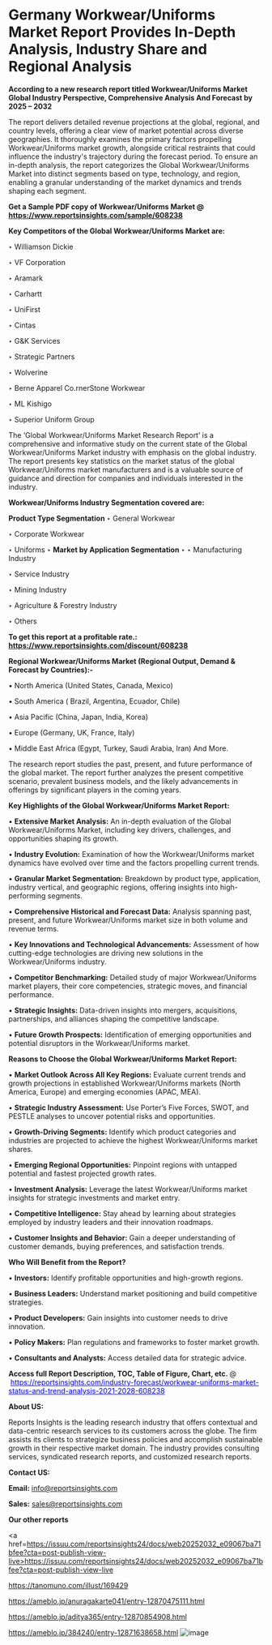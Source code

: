 # Germany Workwear/Uniforms Market Report Provides In-Depth Analysis, Industry Share and Regional Analysis

<strong>According to a new research report titled Workwear/Uniforms Market Global Industry Perspective, Comprehensive Analysis And Forecast by 2025 – 2032</strong>

The report delivers detailed revenue projections at the global, regional, and country levels, offering a clear view of market potential across diverse geographies. It thoroughly examines the primary factors propelling Workwear/Uniforms market growth, alongside critical restraints that could influence the industry's trajectory during the forecast period. To ensure an in-depth analysis, the report categorizes the Global Workwear/Uniforms Market into distinct segments based on type, technology, and region, enabling a granular understanding of the market dynamics and trends shaping each segment.

<strong>Get a Sample PDF copy of Workwear/Uniforms Market </strong><strong>@<a href=https://www.reportsinsights.com/sample/608238 style=color:#0000ff;> https://www.reportsinsights.com/sample/608238</a></strong></font>

<strong>Key Competitors of the Global Workwear/Uniforms Market are:</strong>

‣ Williamson Dickie

‣ VF Corporation

‣ Aramark

‣ Carhartt

‣ UniFirst

‣ Cintas

‣ G&K Services

‣ Strategic Partners

‣ Wolverine

‣ Berne Apparel
 Co.rnerStone Workwear

‣ ML Kishigo

‣ Superior Uniform Group

The ‘Global Workwear/Uniforms Market Research Report’ is a comprehensive and informative study on the current state of the Global Workwear/Uniforms Market industry with emphasis on the global industry. The report presents key statistics on the market status of the global Workwear/Uniforms market manufacturers and is a valuable source of guidance and direction for companies and individuals interested in the industry.

<strong>Workwear/Uniforms Industry Segmentation covered are:</strong>

<strong>Product Type Segmentation</strong>
‣
General Workwear

‣ Corporate Workwear

‣ Uniforms
‣ 
<strong>Market by Application Segmentation</strong>
‣
‣  Manufacturing Industry

‣ Service Industry

‣ Mining Industry

‣ Agriculture & Forestry Industry

‣ Others

<strong>To get this report at a profitable rate.: <a href=https://www.reportsinsights.com/discount/608238 style=color:#0000ff;>https://www.reportsinsights.com/discount/608238</a></strong></font>

<strong>Regional Workwear/Uniforms Market (Regional Output, Demand &amp; Forecast by Countries):-</strong>

• North America (United States, Canada, Mexico)

• South America ( Brazil, Argentina, Ecuador, Chile)

• Asia Pacific (China, Japan, India, Korea)

• Europe (Germany, UK, France, Italy)

• Middle East Africa (Egypt, Turkey, Saudi Arabia, Iran) And More.

The research report studies the past, present, and future performance of the global market. The report further analyzes the present competitive scenario, prevalent business models, and the likely advancements in offerings by significant players in the coming years.

<strong>Key Highlights of the Global Workwear/Uniforms Market Report:</strong>

• <strong>Extensive Market Analysis:</strong> An in-depth evaluation of the Global Workwear/Uniforms Market, including key drivers, challenges, and opportunities shaping its growth.

• <strong>Industry Evolution:</strong> Examination of how the Workwear/Uniforms market dynamics have evolved over time and the factors propelling current trends.

• <strong>Granular Market Segmentation:</strong> Breakdown by product type, application, industry vertical, and geographic regions, offering insights into high-performing segments.

• <strong>Comprehensive Historical and Forecast Data:</strong> Analysis spanning past, present, and future Workwear/Uniforms market size in both volume and revenue terms.

• <strong>Key Innovations and Technological Advancements:</strong> Assessment of how cutting-edge technologies are driving new solutions in the Workwear/Uniforms industry.

• <strong>Competitor Benchmarking:</strong> Detailed study of major Workwear/Uniforms market players, their core competencies, strategic moves, and financial performance.

• <strong>Strategic Insights:</strong> Data-driven insights into mergers, acquisitions, partnerships, and alliances shaping the competitive landscape.

• <strong>Future Growth Prospects:</strong> Identification of emerging opportunities and potential disruptors in the Workwear/Uniforms market.

<strong>Reasons to Choose the Global Workwear/Uniforms Market Report:</strong>

• <strong>Market Outlook Across All Key Regions:</strong> Evaluate current trends and growth projections in established Workwear/Uniforms markets (North America, Europe) and emerging economies (APAC, MEA).

• <strong>Strategic Industry Assessment:</strong> Use Porter’s Five Forces, SWOT, and PESTLE analyses to uncover potential risks and opportunities.

• <strong>Growth-Driving Segments:</strong> Identify which product categories and industries are projected to achieve the highest Workwear/Uniforms market shares.

• <strong>Emerging Regional Opportunities:</strong> Pinpoint regions with untapped potential and fastest projected growth rates.

• <strong>Investment Analysis:</strong> Leverage the latest Workwear/Uniforms market insights for strategic investments and market entry.

• <strong>Competitive Intelligence:</strong> Stay ahead by learning about strategies employed by industry leaders and their innovation roadmaps.

• <strong>Customer Insights and Behavior:</strong> Gain a deeper understanding of customer demands, buying preferences, and satisfaction trends.

<strong>Who Will Benefit from the Report?</strong>

• <strong>Investors:</strong> Identify profitable opportunities and high-growth regions.

• <strong>Business Leaders:</strong> Understand market positioning and build competitive strategies.

• <strong>Product Developers:</strong> Gain insights into customer needs to drive innovation.

• <strong>Policy Makers:</strong> Plan regulations and frameworks to foster market growth.

• <strong>Consultants and Analysts:</strong> Access detailed data for strategic advice.
</ul>
<strong>Access full Report Description, TOC, Table of Figure, Chart, etc. </strong>@  <a href=https://reportsinsights.com/industry-forecast/workwear-uniforms-market-status-and-trend-analysis-2021-2028-608238 style=color:#0000ff;>https://reportsinsights.com/industry-forecast/workwear-uniforms-market-status-and-trend-analysis-2021-2028-608238</a></font>

<strong><strong>About US</strong>:</strong>

Reports Insights is the leading research industry that offers contextual and data-centric research services to its customers across the globe. The firm assists its clients to strategize business policies and accomplish sustainable growth in their respective market domain. The industry provides consulting services, syndicated research reports, and customized research reports.

<strong>Contact US:</strong>

<p class=""""><b>Email:</b> <a href=mailto:info@reportsinsights.com>info@reportsinsights.com</a></p>
<p class=""""><b>Sales:</b> <a href=mailto:sales@reportsinsights.com>sales@reportsinsights.com</a></p>

<strong>Our other reports</strong>

<a href=https://issuu.com/reportsinsights24/docs/web20252032_e09067ba71bfee?cta=post-publish-view-live>https://issuu.com/reportsinsights24/docs/web20252032_e09067ba71bfee?cta=post-publish-view-live</a>

<a href=https://tanomuno.com/illust/169429>https://tanomuno.com/illust/169429</a>

<a href=https://ameblo.jp/anuragakarte041/entry-12870475111.html>https://ameblo.jp/anuragakarte041/entry-12870475111.html</a>

<a href=https://ameblo.jp/aditya365/entry-12870854908.html>https://ameblo.jp/aditya365/entry-12870854908.html</a>

<a href=https://ameblo.jp/384240/entry-12871638658.html>https://ameblo.jp/384240/entry-12871638658.html</a>
![image](https://github.com/user-attachments/assets/27b0e8a7-5bdc-4ddd-a11b-23310daf6dd8)
